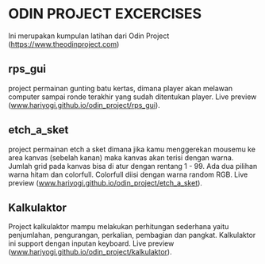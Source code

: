 # ODIN PROJECT EXCERCISES
Ini merupakan kumpulan latihan dari Odin Project (https://www.theodinproject.com)

## rps_gui
project permainan gunting batu kertas, dimana player akan melawan computer sampai ronde terakhir yang sudah ditentukan player.
Live preview (www.hariyogi.github.io/odin_project/rps_gui).

## etch_a_sket
project permainan etch a sket dimana jika kamu menggerekan mousemu ke area kanvas (sebelah kanan) maka kanvas akan terisi dengan warna. Jumlah grid pada kanvas bisa di atur dengan rentang 1 - 99. Ada dua pilihan warna hitam dan colorfull. Colorfull diisi dengan warna random RGB.
Live preview (www.hariyogi.github.io/odin_project/etch_a_sket).

## Kalkulaktor
Project kalkulaktor mampu melakukan perhitungan sederhana yaitu penjumlahan, pengurangan, perkalian, pembagian dan pangkat. Kalkulaktor ini support dengan inputan keyboard.
Live preview (www.hariyogi.github.io/odin_project/kalkulaktor).
